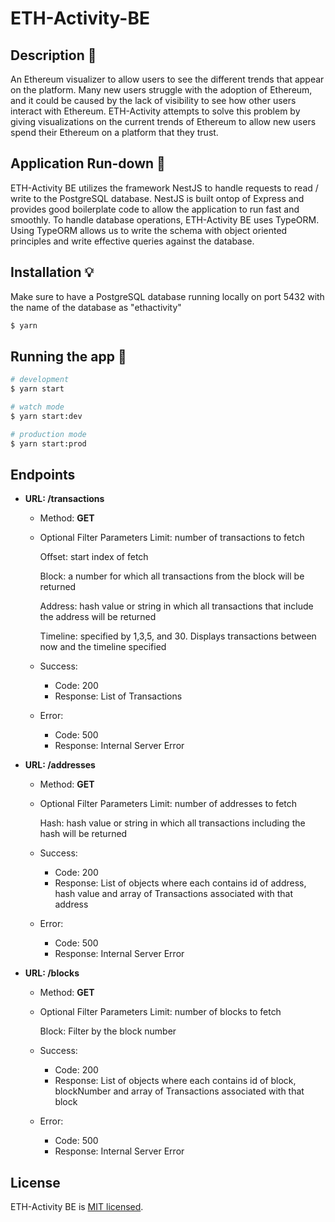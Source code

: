 # ETH-Activity-BE

## Description :open_book:	

An Ethereum visualizer to allow users to see the different trends that appear on the platform. Many new users struggle with the adoption of Ethereum, and it could be caused by the lack of visibility to see how other users interact with Ethereum. ETH-Activity attempts to solve this problem by giving visualizations on the current trends of Ethereum to allow new users spend their Ethereum on a platform that they trust.

## Application Run-down :mag_right:	

ETH-Activity BE utilizes the framework NestJS to handle requests to read / write to the PostgreSQL database. NestJS is built ontop of Express and provides good boilerplate code to allow the application to run fast and smoothly. To handle database operations, ETH-Activity BE uses TypeORM. Using TypeORM allows us to write the schema with object oriented principles and write effective queries against the database.

## Installation :bulb:	

Make sure to have a PostgreSQL database running locally on port 5432 with the name of the database as "ethactivity"

```bash
$ yarn
```

## Running the app :running:	

```bash
# development
$ yarn start

# watch mode
$ yarn start:dev

# production mode
$ yarn start:prod
```

## Endpoints

- **URL: /transactions**

  - Method: **GET**
  - Optional Filter Parameters
    Limit: number of transactions to fetch

    Offset: start index of fetch

    Block: a number for which all transactions from the block will be returned

    Address: hash value or string in which all transactions that include the address will be returned

    Timeline: specified by 1,3,5, and 30. Displays transactions between now and the timeline specified

  - Success:
    - Code: 200
    - Response: List of Transactions
  - Error:
    - Code: 500
    - Response: Internal Server Error

- **URL: /addresses**

  - Method: **GET**
  - Optional Filter Parameters
    Limit: number of addresses to fetch

    Hash: hash value or string in which all transactions including the hash will be returned

  - Success:
    - Code: 200
    - Response: List of objects where each contains id of address, hash value and array of Transactions associated with that address
  - Error:
    - Code: 500
    - Response: Internal Server Error

- **URL: /blocks**

  - Method: **GET**
  - Optional Filter Parameters
    Limit: number of blocks to fetch

    Block: Filter by the block number

  - Success:
    - Code: 200
    - Response: List of objects where each contains id of block, blockNumber and array of Transactions associated with that block
  - Error:
    - Code: 500
    - Response: Internal Server Error

## License

ETH-Activity BE is [MIT licensed](LICENSE).
